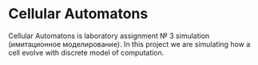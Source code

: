 # Cellular Automatons
Cellular Automatons is laboratory assignment № 3 simulation (имитационное моделирование). In this project we are simulating how a cell evolve with discrete model of computation.
